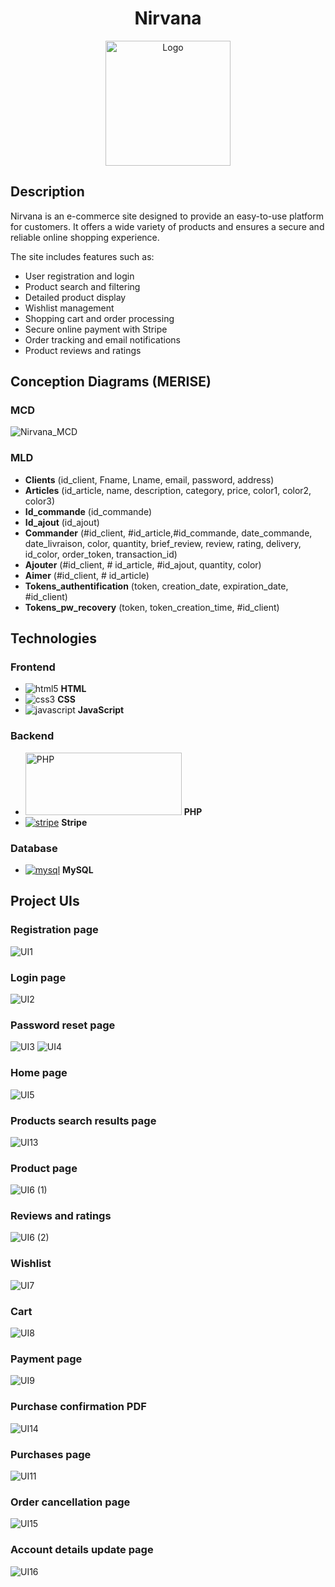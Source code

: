 <h1 align="center">Nirvana</h1>

<p align="center">
  <img src="https://github.com/user-attachments/assets/15f81713-45d2-484e-9ac1-c9681aad9d19" width="200px" alt="Logo">
</p>

## Description
Nirvana is an e-commerce site designed to provide an easy-to-use platform for customers. It offers a wide variety of products and ensures a secure and reliable online shopping experience.

The site includes features such as:

+   User registration and login
+   Product search and filtering
+   Detailed product display
+   Wishlist management
+   Shopping cart and order processing
+   Secure online payment with Stripe
+   Order tracking and email notifications
+   Product reviews and ratings

## Conception Diagrams (MERISE)
### MCD
![Nirvana_MCD](https://github.com/user-attachments/assets/76ca8b65-8e82-439e-9174-75027bbc765a)

### MLD
+	**Clients** (id_client, Fname, Lname, email, password, address)
+	**Articles** (id_article, name, description, category, price, color1, color2, color3)
+	**Id_commande** (id_commande)
+	**Id_ajout** (id_ajout)
+	**Commander** (#id_client, #id_article,#id_commande, date_commande, date_livraison, color, quantity, brief_review, review, rating, delivery, id_color, order_token, transaction_id)
+	**Ajouter** (#id_client, # id_article, #id_ajout,  quantity, color)
+	**Aimer** (#id_client, # id_article)
+	**Tokens_authentification** (token, creation_date, expiration_date, #id_client)
+	**Tokens_pw_recovery** (token, token_creation_time, #id_client)

## Technologies
### Frontend
+  ![html5](https://github.com/user-attachments/assets/7b531643-ae30-4a48-b3ff-a92c6b8b9f46)  **HTML**
+  ![css3](https://github.com/user-attachments/assets/ce29d602-f9fc-4e66-919f-0c5927cd85e3)   **CSS**
+  ![javascript](https://github.com/user-attachments/assets/47e17675-7023-48e9-8c0b-f4fd93d6d0be)  **JavaScript**
### Backend
+  <a href='https://github.com/shivamkapasia0' target="_blank"><img alt='PHP' style="width:250; height:100" src='https://img.shields.io/badge/PHP-100000?style=plastic&logo=PHP&logoColor=7b7fb5&labelColor=FFFFFF&color=7b7fb5'/></a>  **PHP**
+  <a href='https://github.com/shivamkapasia0' target="_blank"><img alt='stripe' src='https://img.shields.io/badge/Stripe-100000?style=plastic&logo=stripe&logoColor=6860ff&labelColor=FFFFFF&color=6860ff'/></a>  **Stripe**
### Database
+ <a href='https://github.com/shivamkapasia0' target="_blank"><img alt='mysql' src='https://img.shields.io/badge/MySQL-100000?style=plastic&logo=mysql&logoColor=08668e&labelColor=FFFFFF&color=e59208'/></a>  **MySQL**




## Project UIs
### Registration page
![UI1](https://github.com/user-attachments/assets/56d0f3b9-3c9e-4ee6-9d07-204916e6c7cd)
### Login page
![UI2](https://github.com/user-attachments/assets/38658ea1-ebbf-480f-881e-7dc9033993c3)
### Password reset page
![UI3](https://github.com/user-attachments/assets/b94386d8-27d3-4379-9b00-8cd63126dd1a)
![UI4](https://github.com/user-attachments/assets/443a6948-ace5-416b-8692-820f1de92421)
### Home page
![UI5](https://github.com/user-attachments/assets/1a3d3141-d6c9-4113-ad0d-78e2a8d68d56)
### Products search results page
![UI13](https://github.com/user-attachments/assets/57c6aeab-4152-4735-86a7-e3cdaf82353b)
### Product page
![UI6 (1)](https://github.com/user-attachments/assets/a889c616-5bd6-40d0-8308-0a7086a850e5)
### Reviews and ratings
![UI6 (2)](https://github.com/user-attachments/assets/67a7e9f8-52e9-47e9-ae74-1602b944e7e3)
### Wishlist
![UI7](https://github.com/user-attachments/assets/24537bf1-9b40-4346-8e76-e6abdda841d8)
### Cart
![UI8](https://github.com/user-attachments/assets/a0377d14-e621-4e76-b94d-2b055a9db26d)
### Payment page
![UI9](https://github.com/user-attachments/assets/48ed8e48-274f-4c3b-95ec-55aad644232f)
### Purchase confirmation PDF
![UI14](https://github.com/user-attachments/assets/0380661b-d5f7-4bc3-8686-8e47266c8794)
### Purchases page
![UI11](https://github.com/user-attachments/assets/c785f82b-1c0d-4343-9b7e-979cdd23d819)
### Order cancellation page
![UI15](https://github.com/user-attachments/assets/d90db6a4-dc75-4f27-b679-002f72dcf7b1)
### Account details update page
![UI16](https://github.com/user-attachments/assets/ffa6c8d3-d21c-4148-bb8a-7ea16ffc6d18)










